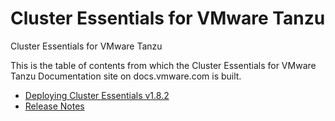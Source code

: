 # Cluster Essentials for VMware Tanzu

Cluster Essentials for VMware Tanzu

This is the table of contents from which the Cluster Essentials for VMware Tanzu Documentation site on docs.vmware.com is built.

- [Deploying Cluster Essentials v1.8.2](deploy.md)
- [Release Notes](release-notes.md)
